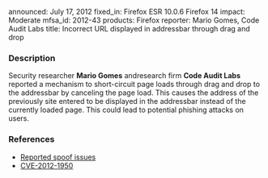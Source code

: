 announced: July 17, 2012
fixed_in: Firefox ESR 10.0.6
          Firefox 14
impact: Moderate
mfsa_id: 2012-43
products: Firefox
reporter: Mario Gomes, Code Audit Labs
title: Incorrect URL displayed in addressbar through drag and drop

<h3>Description</h3>

<p>Security researcher <strong>Mario Gomes</strong> andresearch firm
<strong>Code Audit Labs</strong> reported a mechanism to short-circuit page
loads through drag and drop to the addressbar by canceling the page load. This
causes the address of the previously site entered to be displayed in the
addressbar instead of the currently loaded page. This could lead to potential
phishing attacks on users.
</p>


<h3>References</h3>

<ul>
  <li><a href="https://bugzilla.mozilla.org/buglist.cgi?bug_id=724247,724599,725611">
      Reported spoof issues</a></li>
  <li><a href="http://cve.mitre.org/cgi-bin/cvename.cgi?name=CVE-2012-1950" class="ex-ref">CVE-2012-1950</a></li>
</ul>



